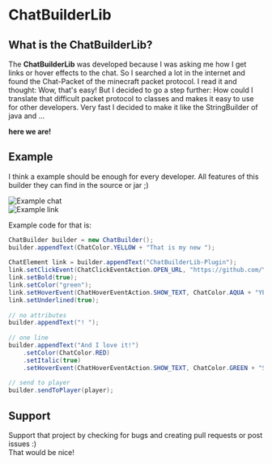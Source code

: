 # ChatBuilderLib

## What is the ChatBuilderLib?

The **ChatBuilderLib** was developed because I was asking me how I get links or hover effects to the chat.
So I searched a lot in the internet and found the Chat-Packet of the minecraft packet protocol. I read it and
thought: Wow, that's easy! But I decided to go a step further: How could I translate that difficult packet protocol to
classes and makes it easy to use for other developers. Very fast I decided to make it like the StringBuilder of java and ...  
  
**here we are!**

## Example

I think a example should be enough for every developer. All features of this builder they can find
in the source or jar ;)  

![Example chat](https://sc-cdn.scaleengine.net/i/4a6125312fa9ebc3b4e23238eb06c42c.png)  
![Example link](https://sc-cdn.scaleengine.net/i/8ce3f82d08a96e88d393cd20d997a325.png)  

Example code for that is:  
```java
ChatBuilder builder = new ChatBuilder();
builder.appendText(ChatColor.YELLOW + "That is my new ");
            
ChatElement link = builder.appendText("ChatBuilderLib-Plugin");
link.setClickEvent(ChatClickEventAction.OPEN_URL, "https://github.com/Yannici/ChatBuilderLib");
link.setBold(true);
link.setColor("green");
link.setHoverEvent(ChatHoverEventAction.SHOW_TEXT, ChatColor.AQUA + "YEAH!");
link.setUnderlined(true);
            
// no attributes
builder.appendText("! ");
            
// one line
builder.appendText("And I love it!")
    .setColor(ChatColor.RED)
    .setItalic(true)
    .setHoverEvent(ChatHoverEventAction.SHOW_TEXT, ChatColor.GREEN + "SO MUCH!");
            
// send to player
builder.sendToPlayer(player);
```

## Support

Support that project by checking for bugs and creating pull requests or post issues :)  
That would be nice!